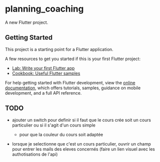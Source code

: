 # planning_coaching

A new Flutter project.

## Getting Started

This project is a starting point for a Flutter application.

A few resources to get you started if this is your first Flutter project:

- [Lab: Write your first Flutter app](https://docs.flutter.dev/get-started/codelab)
- [Cookbook: Useful Flutter samples](https://docs.flutter.dev/cookbook)

For help getting started with Flutter development, view the
[online documentation](https://docs.flutter.dev/), which offers tutorials,
samples, guidance on mobile development, and a full API reference.

## TODO
* ajouter un switch pour definir si il faut que le cours crée soit un cours particulier ou si il s'agit d'un cours simple
  * pour que la couleur du cours soit adaptée

* lorsque je selectionne que c'est un cours particulier, ouvrir un champ pour entrer les mails des eleves concernés (faire un lien visuel avec les authotisations de l'api)
